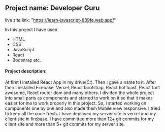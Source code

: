 ## Project name: Developer Guru

live site link: "https://learn-javascript-889fe.web.app/"

In this project I have used:
* HTML 
* CSS
* JavaScript
* React
* Bootstrap etc.

#### Project description:
At first I installed React App in my drive(C:). Then I gave a name to it. After then I installed Firebase, Vercel, React bootstrap, React hot toast, React font awesome, React router dom and many others. I divided the whole project into small parts as components and started to work on it so that it makes easier for me to work properly in this project. So, I started working on components one by one and also made them Mobile view responsive. I tried to keep all the code fresh. I have deployed my server site in vercel and my client site in firebase. I have committed more than 12+ git commits for my client site and more than 5+ git commits for my server site.